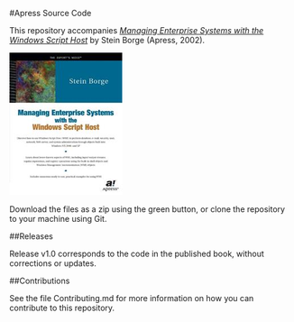 #Apress Source Code

This repository accompanies [*Managing Enterprise Systems with the Windows Script Host*](http://www.apress.com/9781893115675) by Stein Borge (Apress, 2002).

![Cover image](9781893115675.jpg)

Download the files as a zip using the green button, or clone the repository to your machine using Git.

##Releases

Release v1.0 corresponds to the code in the published book, without corrections or updates.

##Contributions

See the file Contributing.md for more information on how you can contribute to this repository.
